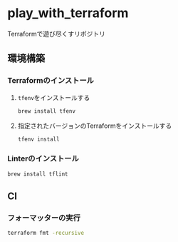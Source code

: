 # play_with_terraform
Terraformで遊び尽くすリポジトリ

## 環境構築

### Terraformのインストール

1. `tfenv`をインストールする
   ```sh
   brew install tfenv
   ```
2. 指定されたバージョンのTerraformをインストールする
   ```sh
   tfenv install
   ```

### Linterのインストール
```sh
brew install tflint
```

## CI

### フォーマッターの実行

```sh
terraform fmt -recursive
```

